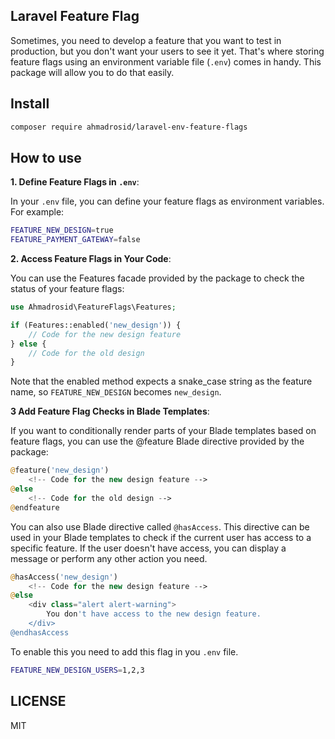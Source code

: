 ## Laravel Feature Flag

Sometimes, you need to develop a feature that you want to test in production, but you don't want your users to see it yet. That's where storing feature flags using an environment variable file (`.env`) comes in handy. This package will allow you to do that easily.

## Install

```bash
composer require ahmadrosid/laravel-env-feature-flags
```

## How to use

**1. Define Feature Flags in `.env`**: 

In your `.env` file, you can define your feature flags as environment variables. For example:

```bash
FEATURE_NEW_DESIGN=true
FEATURE_PAYMENT_GATEWAY=false
```

**2. Access Feature Flags in Your Code**:

You can use the Features facade provided by the package to check the status of your feature flags:

```php
use Ahmadrosid\FeatureFlags\Features;

if (Features::enabled('new_design')) {
    // Code for the new design feature
} else {
    // Code for the old design
}
```

Note that the enabled method expects a snake_case string as the feature name, so `FEATURE_NEW_DESIGN` becomes `new_design`.

**3  Add Feature Flag Checks in Blade Templates**: 

If you want to conditionally render parts of your Blade templates based on feature flags, you can use the @feature Blade directive provided by the package:

```php
@feature('new_design')
    <!-- Code for the new design feature -->
@else
    <!-- Code for the old design -->
@endfeature
```

You can also use Blade directive called `@hasAccess`. This directive can be used in your Blade templates to check if the current user has access to a specific feature. If the user doesn't have access, you can display a message or perform any other action you need.

```php
@hasAccess('new_design')
    <!-- Code for the new design feature -->
@else
    <div class="alert alert-warning">
        You don't have access to the new design feature.
    </div>
@endhasAccess
```

To enable this you need to add this flag in you `.env` file.

```bash
FEATURE_NEW_DESIGN_USERS=1,2,3
```

## LICENSE

MIT
